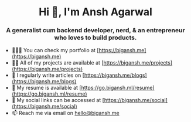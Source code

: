 <h1 align="center">Hi 👋, I'm Ansh Agarwal</h1>
<h3 align="center">
    A generalist cum backend developer, nerd, & an entrepreneur who loves to build products.
</h3>

- 👨🏽‍🚀 You can check my portfolio at [https://bigansh.me](https://bigansh.me)
- 👨‍💻 All of my projects are available at [https://bigansh.me/projects](https://bigansh.me/projects) 
- 📝 I regularly write articles on [https://bigansh.me/blogs](https://bigansh.me/blogs)
- 📄 My resume is available at [https://go.bigansh.ml/resume](https://go.bigansh.ml/resume)
- 📢 My social links can be accessed at [https://bigansh.me/social](https://bigansh.me/social)
- 📫 Reach me via email on hello@bigansh.me
